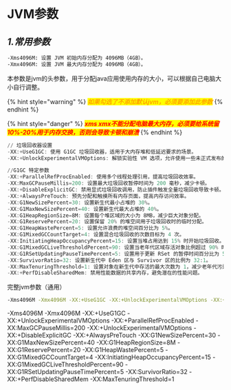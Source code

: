 # JVM参数

## _1.常用参数_

```sh
-Xms4096M: 设置 JVM 初始内存分配为 4096MB（4GB）。
-Xmx4096M: 设置 JVM 最大内存分配为 4096MB（4GB）。
```

本参数是jvm的头参数，用于分配java应用使用内存的大小，可以根据自己电脑大小自行调整。

{% hint style="warning" %}
_<mark style="color:orange;">**如果勾选了不添加默认jvm，必须要添加此参数**</mark>_
{% endhint %}

{% hint style="danger" %}
_<mark style="color:red;">**xms xmx不能分配电脑最大内存，必须要给系统留10%-20%用于内存交换，否则会导致卡顿和崩溃**</mark>_
{% endhint %}

```powershell
// 垃圾回收器设置
-XX:+UseG1GC: 使用 G1GC 垃圾回收器，适用于大内存堆和低延迟要求的场景。
-XX:+UnlockExperimentalVMOptions: 解锁实验性 VM 选项，允许使用一些未正式发布的参数。
```

```powershell
//G1GC 特定参数
-XX:+ParallelRefProcEnabled: 使用多个线程处理引用，提高垃圾回收效率。
-XX:MaxGCPauseMillis=200: 设置最大垃圾回收暂停时间为 200 毫秒，减少卡顿。
-XX:+DisableExplicitGC: 禁用显式垃圾回收调用，防止插件触发全量垃圾回收导致卡顿。
-XX:+AlwaysPreTouch: 预先分配和触摸所有内存页面，提高内存访问效率。
-XX:G1NewSizePercent=30: 设置新生代最小占堆的 30%。
-XX:G1MaxNewSizePercent=40: 设置新生代最大占堆的 40%。
-XX:G1HeapRegionSize=8M: 设置每个堆区域的大小为 8MB，减少巨大对象分配。
-XX:G1ReservePercent=20: 设置保留 20% 的堆空间用于垃圾回收时的临时分配。
-XX:G1HeapWastePercent=5: 设置允许浪费的堆空间百分比为 5%。
-XX:G1MixedGCCountTarget=4: 设置混合垃圾回收的次数目标为 4 次。
-XX:InitiatingHeapOccupancyPercent=15: 设置当堆占用达到 15% 时开始垃圾回收。
-XX:G1MixedGCLiveThresholdPercent=90: 设置当老年代区域存活对象比例超过 90% 时，将其纳入混合垃圾回收。
-XX:G1RSetUpdatingPauseTimePercent=5: 设置用于更新 RSet 的暂停时间百分比为 5%。
-XX:SurvivorRatio=32: 设置新生代中 Eden 区与 Survivor 区的比例为 32:1。
-XX:MaxTenuringThreshold=1: 设置对象在新生代中存活的最大次数为 1，减少老年代污染。
-XX:+PerfDisableSharedMem: 禁用性能数据的共享内存，避免潜在的性能问题。
```

完整jvm参数（通用）

```sh
-Xms4096M -Xmx4096M -XX:+UseG1GC -XX:+UnlockExperimentalVMOptions -XX:+ParallelRefProcEnabled -XX:MaxGCPauseMillis=200 -XX:+UnlockExperimentalVMOptions -XX:+DisableExplicitGC -XX:+AlwaysPreTouch -XX:G1NewSizePercent=30 -XX:G1MaxNewSizePercent=40 -XX:G1HeapRegionSize=8M -XX:G1ReservePercent=20 -XX:G1HeapWastePercent=5 -XX:G1MixedGCCountTarget=4 -XX:InitiatingHeapOccupancyPercent=15 -XX:G1MixedGCLiveThresholdPercent=90 -XX:G1RSetUpdatingPauseTimePercent=5 -XX:SurvivorRatio=32 -XX:+PerfDisableSharedMem -XX:MaxTenuringThreshold=1 
```

-Xms4096M -Xmx4096M -XX:+UseG1GC -XX:+UnlockExperimentalVMOptions -XX:+ParallelRefProcEnabled -XX:MaxGCPauseMillis=200 -XX:+UnlockExperimentalVMOptions -XX:+DisableExplicitGC -XX:+AlwaysPreTouch -XX:G1NewSizePercent=30 -XX:G1MaxNewSizePercent=40 -XX:G1HeapRegionSize=8M -XX:G1ReservePercent=20 -XX:G1HeapWastePercent=5 -XX:G1MixedGCCountTarget=4 -XX:InitiatingHeapOccupancyPercent=15 -XX:G1MixedGCLiveThresholdPercent=90 -XX:G1RSetUpdatingPauseTimePercent=5 -XX:SurvivorRatio=32 -XX:+PerfDisableSharedMem -XX:MaxTenuringThreshold=1
